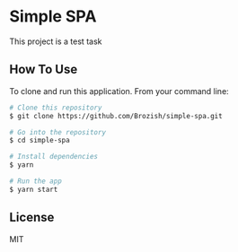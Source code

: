 # Simple SPA #

This project is a test task

## How To Use ##

To clone and run this application. From your command line:

```bash
# Clone this repository
$ git clone https://github.com/Brozish/simple-spa.git

# Go into the repository
$ cd simple-spa

# Install dependencies
$ yarn

# Run the app
$ yarn start
```

## License ##

MIT
